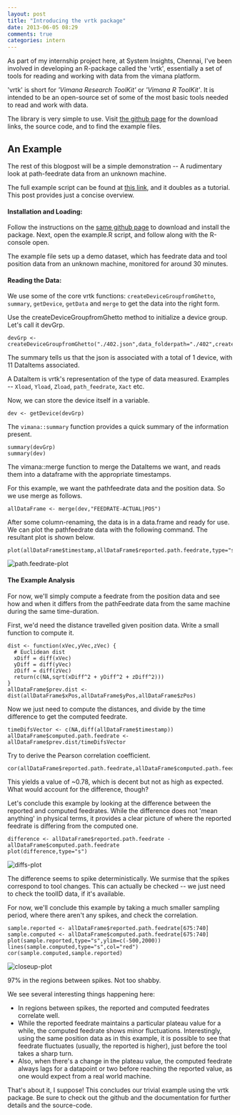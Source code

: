 ```yaml
---
layout: post
title: "Introducing the vrtk package"
date: 2013-06-05 08:29
comments: true
categories: intern
---
```


As part of my internship project here, at System Insights, Chennai, I've been involved in developing an R-package called the 'vrtk', essentially a set of tools for reading and working with data from the vimana platform.

'vrtk' is short for _'Vimana Research ToolKit'_ or _'Vimana R ToolKit'_. It is intended to be an open-source set of some of the most basic tools needed to read and work with data.

The library is very simple to use. Visit [the github page](https://www.github.com/systeminsights/vrtk) for the download links, the source code, and to find the example files.

An Example
----------

The rest of this blogpost will be a simple demonstration -- A rudimentary look at path-feedrate data from an unknown machine.

The full example script can be found at [this link](https://www.github.com/systeminsights/vrtk/tree/master/example), and it doubles as a tutorial. This post provides just a concise overview.

#### Installation and Loading:

Follow the instructions on the [same github page](https://www.github.com/systeminsights/vrtk) to download and install the package. Next, open the example.R script, and follow along with the R-console open.

The example file sets up a demo dataset, which has feedrate data and tool position data from an unknown machine, monitored for around 30 minutes.

#### Reading the Data:

We use some of the core vrtk functions: `createDeviceGroupfromGhetto`, `summary`, `getDevice`, `getData` and `merge` to get the data into the right form.

Use the createDeviceGroupfromGhetto method to initialize a device group. Let's call it devGrp.

    devGrp <- createDeviceGroupfromGhetto("./402.json",data_folderpath="./402",createRData=TRUE)

The summary tells us that the json is associated with a total of 1 device, with 11 DataItems associated.

A DataItem is vrtk's representation of the type of data measured. Examples -- `Xload`, `Yload`, `Zload`, `path_feedrate`, `Xact` etc.

Now, we can store the device itself in a variable.

    dev <- getDevice(devGrp)

The `vimana::summary` function provides a quick summary of the information present.

    summary(devGrp)
    summary(dev)

The vimana::merge function to merge the DataItems we want, and reads them into a dataframe with the appropriate timestamps.

For this example, we want the pathfeedrate data and the position data. So we use merge as follows.

    allDataFrame <- merge(dev,"FEEDRATE-ACTUAL|POS")

After some column-renaming, the data is in a data.frame and ready for use. We can plot the pathfeedrate data with the following command. The resultant plot is shown below.

    plot(allDataFrame$timestamp,allDataFrame$reported.path.feedrate,type="s")

![path.feedrate-plot](/images/2013-06-05-pathfeedrateplot.png)

#### The Example Analysis

For now, we'll simply compute a feedrate from the position data and see how and when it differs from the pathFeedrate data from the same machine during the same time-duration.

First, we'd need the distance travelled given position data. Write a small function to compute it.

    dist <- function(xVec,yVec,zVec) { 
      # Euclidean dist
      xDiff = diff(xVec)
      yDiff = diff(yVec)
      zDiff = diff(zVec)
      return(c(NA,sqrt(xDiff^2 + yDiff^2 + zDiff^2)))
    }
    allDataFrame$prev.dist <- dist(allDataFrame$xPos,allDataFrame$yPos,allDataFrame$zPos)
    
Now we just need to compute the distances, and divide by the time difference to get the computed feedrate.

    timeDifsVector <- c(NA,diff(allDataFrame$timestamp))
    allDataFrame$computed.path.feedrate <- allDataFrame$prev.dist/timeDifsVector

Try to derive the Pearson correlation coefficient.

    cor(allDataFrame$reported.path.feedrate,allDataFrame$computed.path.feedrate,use="na.or.complete")

This yields a value of ~0.78, which is decent but not as high as expected. What would account for the difference, though?

Let's conclude this example by looking at the difference between the reported and computed feedrates. While the difference does not 'mean anything' in physical terms, it provides a clear picture of where the reported feedrate is differing from the computed one.

    difference <- allDataFrame$reported.path.feedrate - allDataFrame$computed.path.feedrate
    plot(difference,type="s")
    
![diffs-plot](/images/2013-06-05-diffsplot.png)

The difference seems to spike deterministically. We surmise that the spikes correspond to tool changes. This can actually be checked -- we just need to check the toolID data, if it's available.

For now, we'll conclude this example by taking a much smaller sampling period, where there aren't any spikes, and check the correlation.

    sample.reported <- allDataFrame$reported.path.feedrate[675:740]
    sample.computed <- allDataFrame$computed.path.feedrate[675:740]
    plot(sample.reported,type="s",ylim=c(-500,2000))
    lines(sample.computed,type="s",col="red")
    cor(sample.computed,sample.reported)

![closeup-plot](/images/2013-06-05-closeupplot.png)

97% in the regions between spikes. Not too shabby.

We see several interesting things happening here:
- In regions between spikes, the reported and computed feedrates correlate well.
- While the reported feedrate maintains a particular plateau value for a while, the computed feedrate shows minor fluctuations. Interestingly, using the same position data as in this example, it is possible to see that feedrate fluctuates (usually, the reported is higher), just before the tool takes a sharp turn.
- Also, when there's a change in the plateau value, the computed feedrate always lags for a datapoint or two before reaching the reported value, as one would expect from a real world machine.

That's about it, I suppose! This concludes our trivial example using the vrtk package. Be sure to check out the github and the documentation for further details and the source-code.
